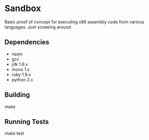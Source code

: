 # Sandbox

Basic proof of concept for executing x86 assembly code from various languages.
Just screwing around.

## Dependencies

  * nasm
  * gcc
  * jdk 1.6.x
  * mono 1.x
  * ruby 1.9.x
  * python 2.x

## Building

   make

## Running Tests

   make test
